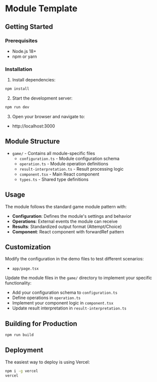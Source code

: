 # Module Template



## Getting Started

### Prerequisites

- Node.js 18+ 
- npm or yarn

### Installation

1. Install dependencies:
```bash
npm install
```

2. Start the development server:
```bash
npm run dev
```

3. Open your browser and navigate to:
- http://localhost:3000

## Module Structure

- `game/` - Contains all module-specific files
  - `configuration.ts` - Module configuration schema
  - `operation.ts` - Module operation definitions  
  - `result-interpretation.ts` - Result processing logic
  - `component.tsx` - Main React component
  - `types.ts` - Shared type definitions

## Usage

The module follows the standard game module pattern with:

- **Configuration**: Defines the module's settings and behavior
- **Operations**: External events the module can receive
- **Results**: Standardized output format (Attempt/Choice)
- **Component**: React component with forwardRef pattern

## Customization

Modify the configuration in the demo files to test different scenarios:

- `app/page.tsx`

Update the module files in the `game/` directory to implement your specific functionality:

- Add your configuration schema to `configuration.ts`
- Define operations in `operation.ts`
- Implement your component logic in `component.tsx`
- Update result interpretation in `result-interpretation.ts`

## Building for Production

```bash
npm run build
```

## Deployment

The easiest way to deploy is using Vercel:

```bash
npm i -g vercel
vercel
```

